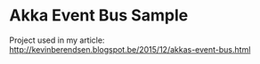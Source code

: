 # Akka Event Bus Sample
Project used in my article: http://kevinberendsen.blogspot.be/2015/12/akkas-event-bus.html 

